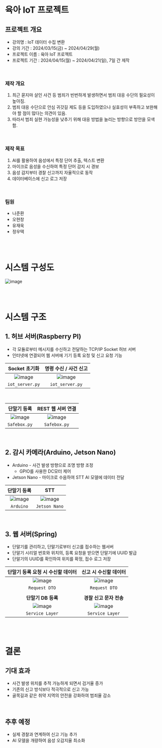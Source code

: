 # 육아 IoT 프로젝트

## 프로젝트 개요
- 강의명 : IoT 데이터 수집 변환
- 강의 기간 : 2024/03/15(금) ~ 2024/04/29(월)
- 프로젝트 이름 : 육아 IoT 프로젝트
- 프로젝트 기간 : 2024/04/15(월) ~ 2024/04/21(일), 7일 간 제작

<br>

### 제작 개요
1. 최근 묻지마 살인 사건 등 범죄가 빈번하게 발생하면서 범죄 대응 수단의 필요성이 높아짐.
2. 범죄 대응 수단으로 안심 귀갓길 제도 등을 도입하였으나 실효성이 부족하고 보완해야 할 점이 많다는 의견이 있음.
3. 따라서 범죄 실현 가능성을 낮추기 위해 대응 방법을 늘리는 방향으로 방안을 모색함.

<br>

### 제작 목표
1. AI를 활용하여 음성에서 특정 단어 추출, 텍스트 변환
2. 마이크로 음성을 수신하여 특정 단어 감지 시 경보
3. 음성 감지부터 경찰 신고까지 자율적으로 동작
4. 데이터베이스에 신고 로그 저장

<br>


### 팀원
- 나준환
- 오현창
- 유재욱
- 정우택


<br><br>

# 시스템 구성도

![image](https://github.com/almondgood/6aa-Iot-System/assets/88735581/b2737dfb-499c-4c0d-aa4f-3c1bdf95e453)


<br><br>

# 시스템 구조

## 1. 허브 서버(Raspberry PI)
- 각 모듈로부터 메시지를 수신하고 전달하는 TCP/IP Socket 허브 서버 
- 인터넷에 연결되어 웹 서버에 기기 등록 요청 및 신고 요청 기능

|**Socket 초기화**|**명령 수신 / 사건 신고**|
|:---:|:---:|
|![image](https://github.com/almondgood/6aa-Iot-System/assets/88735581/9f24487e-e30c-4959-a2eb-08a2498dcd6e)|![image](https://github.com/almondgood/6aa-Iot-System/assets/88735581/c4560efb-1678-4143-ba9f-e54edf4dc498)|
|`iot_server.py`|`iot_server.py`|

<br>

|**단말기 등록**|**REST 웹 서버 연결**|
|:---:|:---:|
|![image](https://github.com/almondgood/6aa-Iot-System/assets/88735581/e09145c9-52c2-43b3-ab27-0f64e5d006cd)|![image](https://github.com/almondgood/6aa-Iot-System/assets/88735581/218b43c2-9d35-4f4a-9bd3-7a47be40ad2d)|
|`Safebox.py`|`Safebox.py`|

<br>

## 2. 감시 카메라(Arduino, Jetson Nano)
- Arduino - 사건 발생 방향으로 조명 방향 조정
    - GPIO를 사용한 DC모터 제어
- Jetson Nano - 마이크로 수음하여 STT AI 모델에 데이터 전달

|**단말기 등록**|**STT**|
|:---:|:---:|
|![image](https://github.com/almondgood/6aa-Iot-System/assets/88735581/e09145c9-52c2-43b3-ab27-0f64e5d006cd)|![image](https://github.com/almondgood/6aa-Iot-System/assets/88735581/87a58239-dd47-4999-b53c-3deefc1f2d66)|
|`Arduino`|`Jetson Nano`|

<br>

## 3. 웹 서버(Spring)
- 단말기를 관리하고, 단말기로부터 신고를 접수하는 웹서버
- 단말기 시리얼 번호와 위치의, 등록 요청을 받으면 단말기에 UUID 발급
- 단말기의 UUID를 확인하여 위치를 확정, 접수 로그 저장

|**단말기 등록 요청 시 수신할 데이터**|**신고 시 수신할 데이터**|
|:---:|:---:|
|![image](https://github.com/almondgood/6aa-Iot-System/assets/88735581/3fb0d0d9-0fe2-41c1-9cfd-29bf2862fc98)|![image](https://github.com/almondgood/6aa-Iot-System/assets/88735581/ee8a8a6b-d25f-4670-96a9-8a0b740c5e6f)|
|`Request DTO`|`Request DTO`|
|||
|**단말기 DB 등록**|**경찰 신고 문자 전송**|
|![image](https://github.com/almondgood/6aa-Iot-System/assets/88735581/9a98b893-ee7d-4b84-9796-8dfc8766e51e)|![image](https://github.com/almondgood/6aa-Iot-System/assets/88735581/1639c936-8b03-404d-b76d-8185f8d839f2)|
|`Service Layer`|`Service Layer`|

<br><br>

# 결론
## 기대 효과
- 사건 발생 위치를 추적 가능하게 되면서 검거율 증가
- 기존의 신고 방식보다 적극적으로 신고 가능
- 골목길과 같은 취약 지역의 안전을 강화하여 범죄율 감소

<br>

## 추후 예정
- 실제 경찰과 연계하여 신고 기능 추가
- AI 모델을 개량하여 음성 오감지율 최소화






